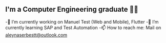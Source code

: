 ## I'm a Computer Engineering graduate 👨‍🎓
-🔭 I’m currently working on Manuel Test (Web and Mobile), Flutter
-🌱 I’m currently learning SAP and Test Automation
-📫 How to reach me: Mail on aleynaserbestt@outlook.com
